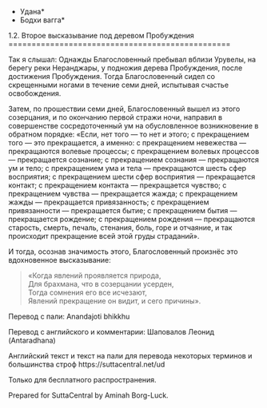 * Удана*
* Бодхи вагга*

1\.2\. Второе высказывание под деревом Пробуждения
\=\=\=\=\=\=\=\=\=\=\=\=\=\=\=\=\=\=\=\=\=\=\=\=\=\=\=\=\=\=\=\=\=\=\=\=\=\=\=\=\=\=\=\=\=\=\=\=

Так я слышал: Однажды Благословенный пребывал вблизи Урувелы, на берегу реки Неранджары, у подножия дерева Пробуждения, после достижения Пробуждения\. Тогда Благословенный сидел со скрещенными ногами в течение семи дней, испытывая счастье освобождения\.

Затем, по прошествии семи дней, Благословенный вышел из этого созерцания, и по окончанию первой стражи ночи, направил в совершенстве сосредоточенный ум на обусловленное возникновение в обратном порядке: «Если, нет того — то нет и этого; с прекращением того — это прекращается, а именно: с прекращением невежества — прекращаются волевые процессы; с прекращением волевых процессов — прекращается сознание; с прекращением сознания — прекращаются ум и тело; с прекращением ума и тела — прекращаются шесть сфер восприятия; с прекращением шести сфер восприятия — прекращается контакт; с прекращением контакта — прекращается чувство; с прекращением чувства — прекращается жажда; с прекращением жажды — прекращается привязанность; с прекращением привязанности — прекращается бытие; с прекращением бытия — прекращается рождение; с прекращением рождения — прекращаются старость, смерть, печаль, стенания, боль, горе и отчаяние, и так происходит прекращение всей этой груды страданий»\.

И тогда, осознав значимость этого, Благословенный произнёс это вдохновенное высказывание:

> «Когда явлений проявляется природа,  
> Для брахмана, что в созерцании усерден,  
> Тогда сомнения его все исчезают,  
> Явлений прекращение он видит, и сего причины»\.

Перевод с пали: Anandajoti bhikkhu

Перевод с английского и комментарии: Шаповалов Леонид \(Antaradhana\)

Английский текст и текст на пали для перевода некоторых терминов и большинства строф https://suttacentral\.net/ud

  

Только для бесплатного распространения\.

  

Prepared for SuttaCentral by Aminah Borg\-Luck\.